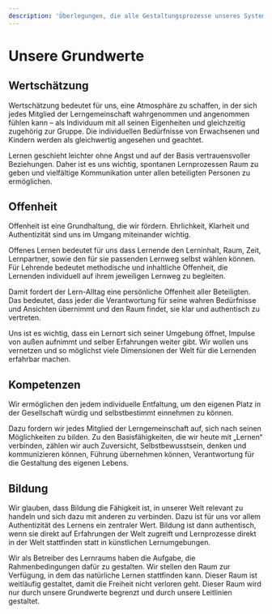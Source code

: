 ```yaml
---
description: 'Überlegungen, die alle Gestaltungsprozesse unseres Systems betreffen.'
---
```


# Unsere Grundwerte

## Wertschätzung

Wertschätzung bedeutet für uns, eine Atmosphäre zu schaffen, in der sich jedes Mitglied der Lerngemeinschaft wahrgenommen und angenommen fühlen kann – als Individuum mit all seinen Eigenheiten und gleichzeitig zugehörig zur Gruppe. Die individuellen Bedürfnisse von Erwachsenen und Kindern werden als gleichwertig angesehen und geachtet.

Lernen geschieht leichter ohne Angst und auf der Basis vertrauensvoller Beziehungen. Daher ist es uns wichtig, spontanen Lernprozessen Raum zu geben und vielfältige Kommunikation unter allen beteiligten Personen zu ermöglichen.

## Offenheit

Offenheit ist eine Grundhaltung, die wir fördern. Ehrlichkeit, Klarheit und Authentizität sind uns im Umgang miteinander wichtig.

Offenes Lernen bedeutet für uns dass Lernende den Lerninhalt, Raum, Zeit, Lernpartner, sowie den für sie passenden Lernweg selbst wählen können. Für Lehrende bedeutet methodische und inhaltliche Offenheit, die Lernenden individuell auf ihrem jeweiligen Lernweg zu begleiten.

Damit fordert der Lern-Alltag eine persönliche Offenheit aller Beteiligten. Das bedeutet, dass jeder die Verantwortung für seine wahren Bedürfnisse und Ansichten übernimmt und den Raum findet, sie klar und authentisch zu vertreten.

Uns ist es wichtig, dass ein Lernort sich seiner Umgebung öffnet, Impulse von außen aufnimmt und selber Erfahrungen weiter gibt. Wir wollen uns vernetzen und so möglichst viele Dimensionen der Welt für die Lernenden erfahrbar machen.

## Kompetenzen

Wir ermöglichen den jedem individuelle Entfaltung, um den eigenen Platz in der Gesellschaft würdig und selbstbestimmt einnehmen zu können.

Dazu fordern wir jedes Mitglied der Lerngemeinschaft auf, sich nach seinen Möglichkeiten zu bilden. Zu den Basisfähigkeiten, die wir heute mit „Lernen“ verbinden, zählen wir auch Zuversicht, Selbstbewusstsein, denken und kommunizieren können, Führung übernehmen können, Verantwortung für die Gestaltung des eigenen Lebens.

## Bildung

Wir glauben, dass Bildung die Fähigkeit ist, in unserer Welt relevant zu handeln und sich dazu mit anderen zu verbinden. Dazu ist für uns vor allem Authentizität des Lernens ein zentraler Wert. Bildung ist dann authentisch, wenn sie direkt auf Erfahrungen der Welt zugreift und Lernprozesse direkt in der Welt stattfinden statt in künstlichen Lernumgebungen.

Wir als Betreiber des Lernraums haben die Aufgabe, die Rahmenbedingungen dafür zu gestalten. Wir stellen den Raum zur Verfügung, in dem das natürliche Lernen stattfinden kann. Dieser Raum ist weitläufig gestaltet, damit die Freiheit nicht verloren geht. Dieser Raum wird nur durch unsere Grundwerte begrenzt und durch unsere Leitlinien gestaltet.

